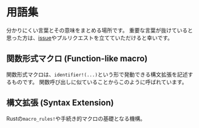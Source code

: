 <!-- 
# Glossary 
-->
# 用語集

<!--
A place for obscure words and their descriptions.
If you feel like there is an important word missing here, please open an [issue](https://github.com/Veykril/tlborm/issues/new) or a pull request.
-->
分かりにくい言葉とその意味をまとめる場所です。
重要な言葉が抜けていると思った方は、[issue](https://github.com/Veykril/tlborm/issues/new)やプルリクエストを立てていただけると幸いです。

<!--
## Function-like macro
-->
## 関数形式マクロ (Function-like macro)

<!--
A function like macro describes a syntax extension that can be invoked via the form `identifier!(...)`.
It is called this way due to its resemblance of a function call.
-->
関数形式マクロは、`identifier!(...)`という形で発動できる構文拡張を記述するものです。
関数呼び出しに似ていることからこのように呼ばれています。

<!--
## Syntax Extension
-->
## 構文拡張 (Syntax Extension)

<!--
The mechanism Rust's `macro_rules!` and procedural macros are built on.
-->
Rustの`macro_rules!`や手続き的マクロの基礎となる機構。
